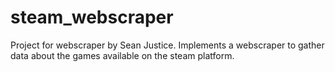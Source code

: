# steam_webscraper
Project for webscraper by Sean Justice.
Implements a webscraper to gather data about the games available on the steam platform.
